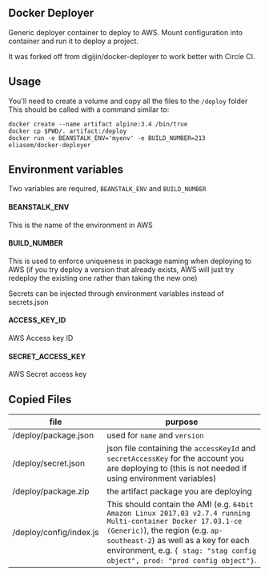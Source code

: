 ## Docker Deployer
Generic deployer container to deploy to AWS. Mount configuration into container and run it to deploy a project.

It was forked off from digijin/docker-deployer to work better with Circle CI. 

## Usage
You'll need to create a volume and copy all the files to the `/deploy` folder
This should be called with a command similar to: 

```console
docker create --name artifact alpine:3.4 /bin/true
docker cp $PWD/. artifact:/deploy
docker run -e BEANSTALK_ENV='myenv' -e BUILD_NUMBER=213 eliasem/docker-deployer
```

## Environment variables

Two variables are required, `BEANSTALK_ENV` and `BUILD_NUMBER`

#### BEANSTALK_ENV
This is the name of the environment in AWS
#### BUILD_NUMBER
This is used to enforce uniqueness in package naming when deploying to AWS (if you try deploy a version that already exists, AWS will just try redeploy the existing one rather than taking the new one)

Secrets can be injected through environment variables instead of secrets.json

#### ACCESS_KEY_ID
AWS Access key ID
#### SECRET_ACCESS_KEY
AWS Secret access key

## Copied Files

| file | purpose |
|--|--|
| /deploy/package.json | used for `name` and `version` |
| /deploy/secret.json | json file containing the `accessKeyId` and `secretAccessKey` for the account you are deploying to (this is not needed if using environment variables) |
| /deploy/package.zip | the artifact package you are deploying |
| /deploy/config/index.js | This should contain the AMI (e.g. `64bit Amazon Linux 2017.03 v2.7.4 running Multi-container Docker 17.03.1-ce (Generic)`), the region (e.g. `ap-southeast-2`) as well as a key for each environment, e.g. `{ stag: "stag config object", prod: "prod config object"}`.|


